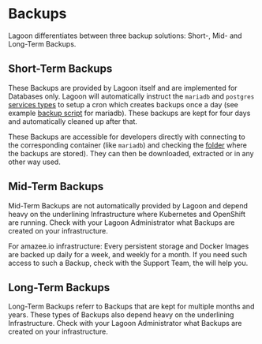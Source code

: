 # Backups

Lagoon differentiates between three backup solutions: Short-, Mid- and Long-Term Backups.

## Short-Term Backups

These Backups are provided by Lagoon itself and are implemented for Databases only. Lagoon will automatically instruct the `mariadb` and `postgres` [services types](./service_types.md) to setup a cron which creates backups once a day (see example [backup script](https://github.com/amazeeio/lagoon/blob/docs/images/mariadb/mysql-backup.sh) for mariadb). These backups are kept for four days and automatically cleaned up after that.

These Backups are accessible for developers directly with connecting to the corresponding container (like `mariadb`) and checking the [folder](https://github.com/amazeeio/lagoon/blob/docs/images/mariadb/mysql-backup.sh#L24) where the backups are stored). They can then be downloaded, extracted or in any other way used.

## Mid-Term Backups

Mid-Term Backups are not automatically provided by Lagoon and depend heavy on the underlining Infrastructure where Kubernetes and OpenShift are running. Check with your Lagoon Administrator what Backups are created on your infrastructure.

For amazee.io infrastructure: Every persistent storage and Docker Images are backed up daily for a week, and weekly for a month. If you need such access to such a Backup, check with the Support Team, the will help you.

## Long-Term Backups

Long-Term Backups referr to Backups that are kept for multiple months and years. These types of Backups also depend heavy on the underlining Infrastructure. Check with your Lagoon Administrator what Backups are created on your infrastructure.
